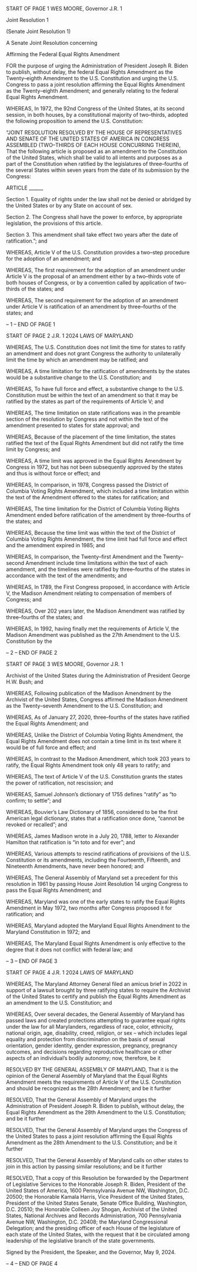 START OF PAGE 1
WES MOORE, Governor J.R. 1

Joint Resolution 1

(Senate Joint Resolution 1)

A Senate Joint Resolution concerning

Affirming the Federal Equal Rights Amendment

FOR the purpose of urging the Administration of President Joseph R. Biden to publish,
without delay, the federal Equal Rights Amendment as the Twenty–eighth
Amendment to the U.S. Constitution and urging the U.S. Congress to pass a joint
resolution affirming the Equal Rights Amendment as the Twenty–eighth
Amendment; and generally relating to the federal Equal Rights Amendment.

WHEREAS, In 1972, the 92nd Congress of the United States, at its second session,
in both houses, by a constitutional majority of two–thirds, adopted the following proposition
to amend the U.S. Constitution:

“JOINT RESOLUTION RESOLVED BY THE HOUSE OF REPRESENTATIVES
AND SENATE OF THE UNITED STATES OF AMERICA IN CONGRESS ASSEMBLED
(TWO–THIRDS OF EACH HOUSE CONCURRING THEREIN), That the following article
is proposed as an amendment to the Constitution of the United States, which shall be valid
to all intents and purposes as a part of the Constitution when ratified by the legislatures
of three–fourths of the several States within seven years from the date of its submission by
the Congress:

ARTICLE ______

Section 1. Equality of rights under the law shall not be denied or abridged by the
United States or by any State on account of sex.

Section 2. The Congress shall have the power to enforce, by appropriate legislation,
the provisions of this article.

Section 3. This amendment shall take effect two years after the date of ratification.”;
and

WHEREAS, Article V of the U.S. Constitution provides a two–step procedure for the
adoption of an amendment; and

WHEREAS, The first requirement for the adoption of an amendment under Article
V is the proposal of an amendment either by a two–thirds vote of both houses of Congress,
or by a convention called by application of two–thirds of the states; and

WHEREAS, The second requirement for the adoption of an amendment under
Article V is ratification of an amendment by three–fourths of the states; and

– 1 –
END OF PAGE 1

START OF PAGE 2
J.R. 1 2024 LAWS OF MARYLAND

WHEREAS, The U.S. Constitution does not limit the time for states to ratify an
amendment and does not grant Congress the authority to unilaterally limit the time by
which an amendment may be ratified; and

WHEREAS, A time limitation for the ratification of amendments by the states would
be a substantive change to the U.S. Constitution; and

WHEREAS, To have full force and effect, a substantive change to the U.S.
Constitution must be within the text of an amendment so that it may be ratified by the
states as part of the requirements of Article V; and

WHEREAS, The time limitation on state ratifications was in the preamble section of
the resolution by Congress and not within the text of the amendment presented to states
for state approval; and

WHEREAS, Because of the placement of the time limitation, the states ratified the
text of the Equal Rights Amendment but did not ratify the time limit by Congress; and

WHEREAS, A time limit was approved in the Equal Rights Amendment by Congress
in 1972, but has not been subsequently approved by the states and thus is without force or
effect; and

WHEREAS, In comparison, in 1978, Congress passed the District of Columbia
Voting Rights Amendment, which included a time limitation within the text of the
Amendment offered to the states for ratification; and

WHEREAS, The time limitation for the District of Columbia Voting Rights
Amendment ended before ratification of the amendment by three–fourths of the states; and

WHEREAS, Because the time limit was within the text of the District of Columbia
Voting Rights Amendment, the time limit had full force and effect and the amendment
expired in 1985; and

WHEREAS, In comparison, the Twenty–first Amendment and the Twenty–second
Amendment include time limitations within the text of each amendment, and the timelines
were ratified by three–fourths of the states in accordance with the text of the amendments;
and

WHEREAS, In 1789, the First Congress proposed, in accordance with Article V, the
Madison Amendment relating to compensation of members of Congress; and

WHEREAS, Over 202 years later, the Madison Amendment was ratified by
three–fourths of the states; and

WHEREAS, In 1992, having finally met the requirements of Article V, the Madison
Amendment was published as the 27th Amendment to the U.S. Constitution by the

– 2 –
END OF PAGE 2

START OF PAGE 3
WES MOORE, Governor J.R. 1

Archivist of the United States during the Administration of President George H.W. Bush;
and

WHEREAS, Following publication of the Madison Amendment by the Archivist of
the United States, Congress affirmed the Madison Amendment as the Twenty–seventh
Amendment to the U.S. Constitution; and

WHEREAS, As of January 27, 2020, three–fourths of the states have ratified the
Equal Rights Amendment; and

WHEREAS, Unlike the District of Columbia Voting Rights Amendment, the Equal
Rights Amendment does not contain a time limit in its text where it would be of full force
and effect; and

WHEREAS, In contrast to the Madison Amendment, which took 203 years to ratify,
the Equal Rights Amendment took only 48 years to ratify; and

WHEREAS, The text of Article V of the U.S. Constitution grants the states the power
of ratification, not rescission; and

WHEREAS, Samuel Johnson’s dictionary of 1755 defines “ratify” as “to confirm; to
settle”; and

WHEREAS, Bouvier’s Law Dictionary of 1856, considered to be the first American
legal dictionary, states that a ratification once done, “cannot be revoked or recalled”; and

WHEREAS, James Madison wrote in a July 20, 1788, letter to Alexander Hamilton
that ratification is “in toto and for ever”; and

WHEREAS, Various attempts to rescind ratifications of provisions of the U.S.
Constitution or its amendments, including the Fourteenth, Fifteenth, and Nineteenth
Amendments, have never been honored; and

WHEREAS, The General Assembly of Maryland set a precedent for this resolution
in 1961 by passing House Joint Resolution 14 urging Congress to pass the Equal Rights
Amendment; and

WHEREAS, Maryland was one of the early states to ratify the Equal Rights
Amendment in May 1972, two months after Congress proposed it for ratification; and

WHEREAS, Maryland adopted the Maryland Equal Rights Amendment to the
Maryland Constitution in 1972; and

WHEREAS, The Maryland Equal Rights Amendment is only effective to the degree
that it does not conflict with federal law; and

– 3 –
END OF PAGE 3

START OF PAGE 4
J.R. 1 2024 LAWS OF MARYLAND

WHEREAS, The Maryland Attorney General filed an amicus brief in 2022 in support
of a lawsuit brought by three ratifying states to require the Archivist of the United States
to certify and publish the Equal Rights Amendment as an amendment to the U.S.
Constitution; and

WHEREAS, Over several decades, the General Assembly of Maryland has passed
laws and created protections attempting to guarantee equal rights under the law for all
Marylanders, regardless of race, color, ethnicity, national origin, age, disability, creed,
religion, or sex – which includes legal equality and protection from discrimination on the
basis of sexual orientation, gender identity, gender expression, pregnancy, pregnancy
outcomes, and decisions regarding reproductive healthcare or other aspects of an
individual’s bodily autonomy; now, therefore, be it

RESOLVED BY THE GENERAL ASSEMBLY OF MARYLAND, That it is the
opinion of the General Assembly of Maryland that the Equal Rights Amendment meets the
requirements of Article V of the U.S. Constitution and should be recognized as the 28th
Amendment; and be it further

RESOLVED, That the General Assembly of Maryland urges the Administration of
President Joseph R. Biden to publish, without delay, the Equal Rights Amendment as the
28th Amendment to the U.S. Constitution; and be it further

RESOLVED, That the General Assembly of Maryland urges the Congress of the
United States to pass a joint resolution affirming the Equal Rights Amendment as the 28th
Amendment to the U.S. Constitution; and be it further

RESOLVED, That the General Assembly of Maryland calls on other states to join in
this action by passing similar resolutions; and be it further

RESOLVED, That a copy of this Resolution be forwarded by the Department of
Legislative Services to the Honorable Joseph R. Biden, President of the United States of
America, 1600 Pennsylvania Avenue NW, Washington, D.C. 20500; the Honorable Kamala
Harris, Vice President of the United States, President of the United States Senate, Senate
Office Building, Washington, D.C. 20510; the Honorable Colleen Joy Shogan, Archivist of
the United States, National Archives and Records Administration, 700 Pennsylvania
Avenue NW, Washington, D.C. 20408; the Maryland Congressional Delegation; and the
presiding officer of each House of the legislature of each state of the United States, with
the request that it be circulated among leadership of the legislative branch of the state
governments.

Signed by the President, the Speaker, and the Governor, May 9, 2024.

– 4 –
END OF PAGE 4